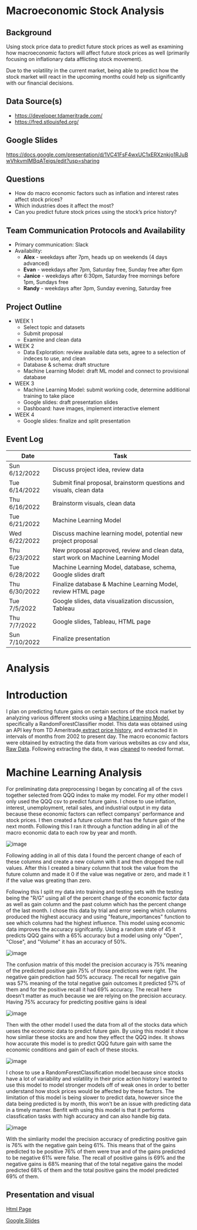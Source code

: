 # Macroeconomic Stock Analysis

## Background
Using stock price data to predict future stock prices as well as examining how macroeconomic factors will affect future stock prices as well (primarily focusing on inflationary data afflicting stock movement).

Due to the volatility in the current market, being able to predict how the stock market will react in the upcoming months could help us significantly with our financial decisions. 

## Data Source(s)
- https://developer.tdameritrade.com/
- https://fred.stlouisfed.org/

## Google Slides
https://docs.google.com/presentation/d/1VC41FsF4wxUC1xERXznkjo1RJuBwVhkvmlMBqATeigs/edit?usp=sharing

## Questions
- How do macro economic factors such as inflation and interest rates affect stock prices?
- Which industries does it affect the most?
- Can you predict future stock prices using the stock’s price history?

## Team Communication Protocols and Availability
- Primary communication: Slack
- Availability:
    - **Alex** - weekdays after 7pm, heads up on weekends (4 days advanced)
    - **Evan** - weekdays after 7pm, Saturday free, Sunday free after 6pm
    - **Janice** - weekdays after 6:30pm, Saturday free mornings before 1pm, Sundays free
    - **Randy** - weekdays after 3pm, Sunday evening, Saturday free

## Project Outline
- WEEK 1
    - Select topic and datasets
    - Submit proposal
    - Examine and clean data
- WEEK 2
    - Data Exploration: review available data sets, agree to a selection of indeces to use, and clean
    - Database & schema: draft structure
    - Machine Learning Model: draft ML model and connect to provisional database
- WEEK 3
    - Machine Learning Model: submit working code, determine additional training to take place
    - Google slides: draft presentation slides
    - Dashboard: have images, implement interactive element
- WEEK 4
    - Google slides: finalize and split presentation

## Event Log

| Date | Task |
| ------------- | ------------- |
| Sun 6/12/2022  | Discuss project idea, review data |
| Tue 6/14/2022  | Submit final proposal, brainstorm questions and visuals, clean data  |
| Thu 6/16/2022  | Brainstorm visuals, clean data |
| Tue 6/21/2022  | Machine Learning Model |
| Wed 6/22/2022  | Discuss machine learning model, potential new project proposal |
| Thu 6/23/2022  | New proposal approved, review and clean data, start work on Machine Learning Model |
| Tue 6/28/2022  | Machine Learning Model, database, schema, Google slides draft |
| Thu 6/30/2022  | Finalize database & Machine Learning Model, review HTML page |
| Tue 7/5/2022  | Google slides, data visualization discussion, Tableau |
| Thu 7/7/2022  | Google slides, Tableau, HTML page |
| Sun 7/10/2022  | Finalize presentation |

# Analysis

# Introduction
I plan on predicting future gains on certain sectors of the stock market by analyzing various different stocks using a [Machine Learning Model](MachineLearning.ipynb), specifically a RandomForestClassifier model. This data was obtained using an API key from TD Ameritrade,[extract price history](extract_price_history.ipynb), and extracted it in intervals of months from 2002 to present day. The macro economic factors were obtained by extracting the data from various websites as csv and xlsx, [Raw Data](RawData). Following extracting the data, it was [cleaned](raw_data.ipynb) to needed format. 

# Machine Learning Analysis
For preliminating data preprocessing I began by concating all of the csvs together selected from QQQ index to make my model. For my other model I only used  the QQQ csv to predict future gains. I chose to use inflation, interest, unemployment, retail sales, and industrial output in my data because these economic factors can reflect companys' performance and stock prices. I then created a future column that has the future gain of the next month. Following this I ran it through a function adding in all of the macro economic data to each row by year and month.

![image](https://github.com/evanbruno617/Macroeconomic_Stock_Analysis/blob/Evan/Images/function_code.png)

Following adding in all of this data I found the percent change of each of these columns and create a new column with it and then dropped the null values. After this I created a binary column that took the value from the future column and made it 0 if the value was negative or zero, and made it 1 if the value was greating than zero. 

Following this I split my data into training and testing sets with the testing being the "R/G" using all of the percent change of the economic factor data as well as gain column and the past column which has the percent change of the last month. I chose this data by trial and error seeing which columns produced the highest accuracy and using "feature_importances" function to see which columns had the highest influence. This model using economic data improves the accuracy signifcantly. Using a random state of 45 it predicts QQQ gains with a 65% accuracy but a model using only "Open", "Close", and "Volume" it has an accuracy of 50%. 

![image](https://github.com/evanbruno617/Macroeconomic_Stock_Analysis/blob/Evan/Images/predict_qqq.png)

The confusion matrix of this model the precision accuracy is 75% meaning of the predicted positive gain 75% of those predictions were right. The negative gain prediction had 50% accuracy. The recall for negative gain was 57% meaning of the total negative gain outcomes it predicted 57% of them and for the positive recall it had 69% accuracy. The recall here doesn't matter as much because we are relying on the precision accuracy. Having 75% accuracy for predicting positive gains is ideal

![image](https://github.com/evanbruno617/Macroeconomic_Stock_Analysis/blob/Evan/Images/prediction.png)

Then with the other model I used the data from all of the stocks data which ueses the economic data to predict future gain. By using this model it show how simliar these stocks are and how they effect the QQQ index. It shows how accurate this model is to predict QQQ future gain with same the economic conditions and gain of each of these stocks. 

![image](https://github.com/evanbruno617/Macroeconomic_Stock_Analysis/blob/Evan/Images/simliarity.png)

I chose to use a RandomForestClassification model because since stocks have a lot of variability and volatility in their price action history I wanted to use this model to model stronger models off of weak ones in order to better understand how stock prices would be affected by these factors. The limitation of this model is being slower to predict data, however since the data being predicted is by month, this won't be an issue with predicting data in a timely manner. Benfit with using this model is that it performs classfication tasks with high accuracy and can also handle big data.

![image](https://github.com/evanbruno617/Macroeconomic_Stock_Analysis/blob/Evan/Images/simliarity_matrix.png)

With the simliarity model the precision accuracy of predicting positive gain is 76% with the negative gain being 61%. This means that of the gains predicted to be positive 76% of them were true and of the gains predicted to be negative 61% were false. The recall of positive gains is 69% and the negative gains is 68% meaning that of the total negative gains the model predicted 68% of them and the total positive gains the model predicted 69% of them. 

## Presentation and visual 

[Html Page](https://evanbruno617.github.io/Macroeconomic_Stock_Analysis/)

[Google Slides](https://docs.google.com/presentation/d/1VC41FsF4wxUC1xERXznkjo1RJuBwVhkvmlMBqATeigs/edit#slide=id.g13a96ebd9fe_0_216)
